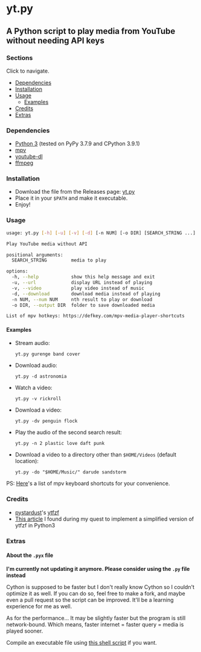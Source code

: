 # yt.py

## A Python script to play media from YouTube without needing API keys

<!-- ![banner][banner_img] -->

### Sections

Click to navigate.

-   [Dependencies](#Dependencies)
-   [Installation](#Installation)
-   [Usage](#Usage)
    -   [Examples](#Examples)
-   [Credits](#Credits)
-   [Extras](#Extras)

### Dependencies

-   [Python 3][python] (tested on PyPy 3.7.9 and CPython 3.9.1)
-   [mpv][mpv]
-   [youtube-dl][ytdl]
-   [ffmpeg][ffmpeg]

### Installation

-   Download the file from the Releases page: [yt.py][release]
-   Place it in your `$PATH` and make it executable.
-   Enjoy!

### Usage

```sh
usage: yt.py [-h] [-u] [-v] [-d] [-n NUM] [-o DIR] [SEARCH_STRING ...]

Play YouTube media without API

positional arguments:
  SEARCH_STRING         media to play

options:
  -h, --help            show this help message and exit
  -u, --url             display URL instead of playing
  -v, --video           play video instead of music
  -d, --download        download media instead of playing
  -n NUM, --num NUM     nth result to play or download
  -o DIR, --output DIR  folder to save downloaded media

List of mpv hotkeys: https://defkey.com/mpv-media-player-shortcuts
```

#### Examples

-   Stream audio:

    `yt.py gurenge band cover`

-   Download audio:

    `yt.py -d astronomia`

-   Watch a video:

    `yt.py -v rickroll`

-   Download a video:

    `yt.py -dv penguin flock`

-   Play the audio of the second search result:

    `yt.py -n 2 plastic love daft punk`

-   Download a video to a directory other than `$HOME/Videos` (default location):

    `yt.py -do "$HOME/Music/" darude sandstorm`

PS: [Here][mpv_hotkeys]'s a list of mpv keyboard shortcuts for your convenience.

### Credits

-   [pystardust][pystardust]'s [ytfzf][ytfzf]
-   [This article][article] I found during my quest to implement a simplified version of ytfzf in Python3

### Extras

#### About the `.pyx` file

**I'm currently not updating it anymore. Please consider using the `.py` file instead**

Cython is supposed to be faster but I don't really know Cython so I couldn't optimize it as well. If you can do so, feel free to make a fork, and maybe even a pull request so the script can be improved. It'll be a learning experience for me as well.

As for the performance... It may be slightly faster but the program is still network-bound. Which means, faster internet = faster query = media is played sooner.

Compile an executable file using [this shell script][cymake] if you want.

<!-- Images -->

[banner_img]: https://user-images.githubusercontent.com/50134239/109390169-2c1b9000-793a-11eb-94d4-d6b3edc631b7.png

<!-- Links -->

[release]: https://github.com/cybardev/ytpy/releases/download/v2.0/yt.py
[python]: https://www.python.org/downloads/
[mpv]: https://github.com/mpv-player/mpv
[ytdl]: https://github.com/ytdl-org/youtube-dl
[ffmpeg]: https://github.com/FFmpeg/FFmpeg
[mpv_hotkeys]: https://defkey.com/mpv-media-player-shortcuts
[pystardust]: https://github.com/pystardust
[ytfzf]: https://github.com/pystardust/ytfzf
[article]: https://www.codeproject.com/articles/873060/python-search-youtube-for-video
[cymake]: https://github.com/cybarspace/cymake
